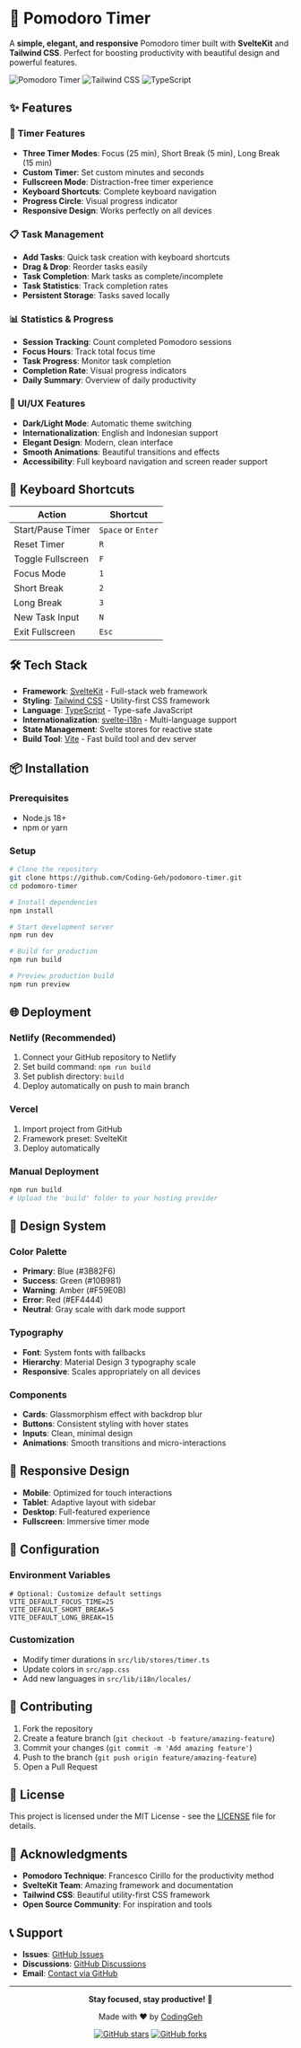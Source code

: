# 🍅 Pomodoro Timer

A **simple, elegant, and responsive** Pomodoro timer built with **SvelteKit** and **Tailwind CSS**. Perfect for boosting productivity with beautiful design and powerful features.

![Pomodoro Timer](https://img.shields.io/badge/SvelteKit-FF3E00?style=for-the-badge&logo=svelte&logoColor=white)
![Tailwind CSS](https://img.shields.io/badge/Tailwind_CSS-38B2AC?style=for-the-badge&logo=tailwind-css&logoColor=white)
![TypeScript](https://img.shields.io/badge/TypeScript-007ACC?style=for-the-badge&logo=typescript&logoColor=white)

## ✨ Features

### 🎯 **Timer Features**
- **Three Timer Modes**: Focus (25 min), Short Break (5 min), Long Break (15 min)
- **Custom Timer**: Set custom minutes and seconds
- **Fullscreen Mode**: Distraction-free timer experience
- **Keyboard Shortcuts**: Complete keyboard navigation
- **Progress Circle**: Visual progress indicator
- **Responsive Design**: Works perfectly on all devices

### 📋 **Task Management**
- **Add Tasks**: Quick task creation with keyboard shortcuts
- **Drag & Drop**: Reorder tasks easily
- **Task Completion**: Mark tasks as complete/incomplete
- **Task Statistics**: Track completion rates
- **Persistent Storage**: Tasks saved locally

### 📊 **Statistics & Progress**
- **Session Tracking**: Count completed Pomodoro sessions
- **Focus Hours**: Track total focus time
- **Task Progress**: Monitor task completion
- **Completion Rate**: Visual progress indicators
- **Daily Summary**: Overview of daily productivity

### 🎨 **UI/UX Features**
- **Dark/Light Mode**: Automatic theme switching
- **Internationalization**: English and Indonesian support
- **Elegant Design**: Modern, clean interface
- **Smooth Animations**: Beautiful transitions and effects
- **Accessibility**: Full keyboard navigation and screen reader support

## 🚀 **Keyboard Shortcuts**

| Action | Shortcut |
|--------|----------|
| Start/Pause Timer | `Space` or `Enter` |
| Reset Timer | `R` |
| Toggle Fullscreen | `F` |
| Focus Mode | `1` |
| Short Break | `2` |
| Long Break | `3` |
| New Task Input | `N` |
| Exit Fullscreen | `Esc` |

## 🛠️ **Tech Stack**

- **Framework**: [SvelteKit](https://kit.svelte.dev/) - Full-stack web framework
- **Styling**: [Tailwind CSS](https://tailwindcss.com/) - Utility-first CSS framework
- **Language**: [TypeScript](https://www.typescriptlang.org/) - Type-safe JavaScript
- **Internationalization**: [svelte-i18n](https://github.com/kaisermann/svelte-i18n) - Multi-language support
- **State Management**: Svelte stores for reactive state
- **Build Tool**: [Vite](https://vitejs.dev/) - Fast build tool and dev server

## 📦 **Installation**

### Prerequisites
- Node.js 18+ 
- npm or yarn

### Setup
```bash
# Clone the repository
git clone https://github.com/Coding-Geh/podomoro-timer.git
cd podomoro-timer

# Install dependencies
npm install

# Start development server
npm run dev

# Build for production
npm run build

# Preview production build
npm run preview
```

## 🌐 **Deployment**

### Netlify (Recommended)
1. Connect your GitHub repository to Netlify
2. Set build command: `npm run build`
3. Set publish directory: `build`
4. Deploy automatically on push to main branch

### Vercel
1. Import project from GitHub
2. Framework preset: SvelteKit
3. Deploy automatically

### Manual Deployment
```bash
npm run build
# Upload the 'build' folder to your hosting provider
```

## 🎨 **Design System**

### Color Palette
- **Primary**: Blue (#3B82F6)
- **Success**: Green (#10B981)
- **Warning**: Amber (#F59E0B)
- **Error**: Red (#EF4444)
- **Neutral**: Gray scale with dark mode support

### Typography
- **Font**: System fonts with fallbacks
- **Hierarchy**: Material Design 3 typography scale
- **Responsive**: Scales appropriately on all devices

### Components
- **Cards**: Glassmorphism effect with backdrop blur
- **Buttons**: Consistent styling with hover states
- **Inputs**: Clean, minimal design
- **Animations**: Smooth transitions and micro-interactions

## 📱 **Responsive Design**

- **Mobile**: Optimized for touch interactions
- **Tablet**: Adaptive layout with sidebar
- **Desktop**: Full-featured experience
- **Fullscreen**: Immersive timer mode

## 🔧 **Configuration**

### Environment Variables
```env
# Optional: Customize default settings
VITE_DEFAULT_FOCUS_TIME=25
VITE_DEFAULT_SHORT_BREAK=5
VITE_DEFAULT_LONG_BREAK=15
```

### Customization
- Modify timer durations in `src/lib/stores/timer.ts`
- Update colors in `src/app.css`
- Add new languages in `src/lib/i18n/locales/`

## 🤝 **Contributing**

1. Fork the repository
2. Create a feature branch (`git checkout -b feature/amazing-feature`)
3. Commit your changes (`git commit -m 'Add amazing feature'`)
4. Push to the branch (`git push origin feature/amazing-feature`)
5. Open a Pull Request

## 📄 **License**

This project is licensed under the MIT License - see the [LICENSE](LICENSE) file for details.

## 🙏 **Acknowledgments**

- **Pomodoro Technique**: Francesco Cirillo for the productivity method
- **SvelteKit Team**: Amazing framework and documentation
- **Tailwind CSS**: Beautiful utility-first CSS framework
- **Open Source Community**: For inspiration and tools

## 📞 **Support**

- **Issues**: [GitHub Issues](https://github.com/Coding-Geh/podomoro-timer/issues)
- **Discussions**: [GitHub Discussions](https://github.com/Coding-Geh/podomoro-timer/discussions)
- **Email**: [Contact via GitHub](https://github.com/Coding-Geh)

---

<div align="center">

**Stay focused, stay productive! 🍅**

Made with ❤️ by [CodingGeh](https://github.com/Coding-Geh)

[![GitHub stars](https://img.shields.io/github/stars/Coding-Geh/podomoro-timer?style=social)](https://github.com/Coding-Geh/podomoro-timer/stargazers)
[![GitHub forks](https://img.shields.io/github/forks/Coding-Geh/podomoro-timer?style=social)](https://github.com/Coding-Geh/podomoro-timer/network/members)

</div>
